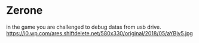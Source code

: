 # Zerone
in the game you are challenged to debug datas  from usb drive.
https://i0.wp.com/ares.shiftdelete.net/580x330/original/2018/05/aYBjv5.jpg
